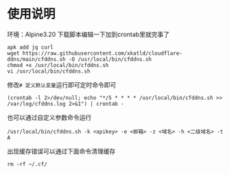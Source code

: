 # 使用说明
环境：Alpine3.20
下载脚本编辑一下加到crontab里就完事了  
```shell
apk add jq curl
wget https://raw.githubusercontent.com/xkatld/cloudflare-ddns/main/cfddns.sh -O /usr/local/bin/cfddns.sh
chmod +x /usr/local/bin/cfddns.sh
vi /usr/local/bin/cfddns.sh
```

修改`# 定义默认变量`运行即可定时命令即可

```shell
(crontab -l 2>/dev/null; echo "*/5 * * * * /usr/local/bin/cfddns.sh >> /var/log/cfddns.log 2>&1") | crontab -
```
也可以通过自定义参数命令运行
```shell
/usr/local/bin/cfddns.sh -k <apikey> -e <邮箱> -z <域名> -h <二级域名> -t A
```
出现缓存错误可以通过下面命令清理缓存
```shell
rm -rf ~/.cf/
```
